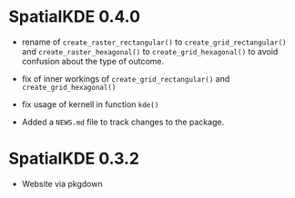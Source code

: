 # SpatialKDE 0.4.0

* rename of `create_raster_rectangular()` to `create_grid_rectangular()` and `create_raster_hexagonal()` to `create_grid_hexagonal()` to avoid confusion about the type of outcome.

* fix of inner workings of `create_grid_rectangular()` and `create_grid_hexagonal()`

* fix usage of kernell in function `kde()`

* Added a `NEWS.md` file to track changes to the package.

# SpatialKDE 0.3.2

* Website via pkgdown
